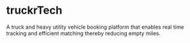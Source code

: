 # truckrTech
A truck and heavy utility vehicle booking platform that enables real time tracking and efficient matching thereby reducing empty miles. 
